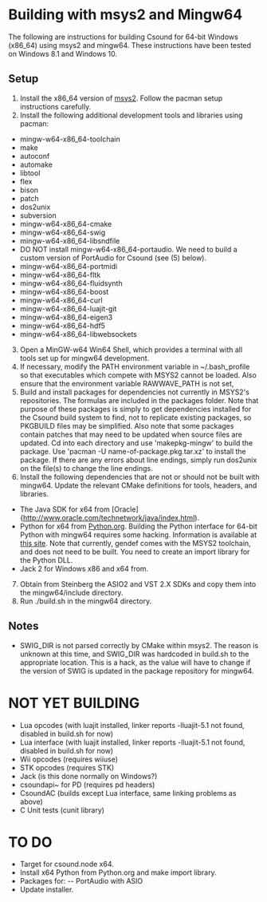 # Building with msys2 and Mingw64

The following are instructions for building Csound for 64-bit Windows (x86_64) using msys2 and mingw64. These instructions have been tested on Windows 8.1 and Windows 10.

## Setup

1. Install the x86_64 version of [msys2](http://msys2.github.io/). Follow the pacman setup instructions carefully.
2. Install the following additional development tools and libraries using pacman:
  * mingw-w64-x86_64-toolchain
  * make
  * autoconf
  * automake
  * libtool
  * flex
  * bison
  * patch
  * dos2unix
  * subversion
  * mingw-w64-x86_64-cmake
  * mingw-w64-x86_64-swig
  * mingw-w64-x86_64-libsndfile
  * DO NOT install mingw-w64-x86_64-portaudio. We need to build a custom version of PortAudio for Csound (see (5) below).
  * mingw-w64-x86_64-portmidi
  * mingw-w64-x86_64-fltk
  * mingw-w64-x86_64-fluidsynth
  * mingw-w64-x86_64-boost
  * mingw-w64-x86_64-curl
  * mingw-w64-x86_64-luajit-git
  * mingw-w64-x86_64-eigen3
  * mingw-w64-x86_64-hdf5
  * mingw-w64-x86_64-libwebsockets
3. Open a MinGW-w64 Win64 Shell, which provides a terminal with all tools set up for mingw64 development.
4. If necessary, modify the PATH environment variable in ~/.bash_profile so that executables which compete with MSYS2 cannot be loaded. Also ensure that the environment variable RAWWAVE_PATH is not set,
5. Build and install packages for dependencies not currently in MSYS2's repositories. The formulas are included in the packages folder. Note that purpose of these packages is simply to get dependencies installed for the Csound build system to find, not to replicate existing packages, so PKGBUILD files may be simplified. Also note that some packages contain patches that may need to be updated when source files are updated. Cd into each directory and use 'makepkg-mingw' to build the package. Use 'pacman -U name-of-package.pkg.tar.xz' to install the package. If there are any errors about line endings, simply run dos2unix on the file(s) to change the line endings.
6. Install the following dependencies that are not or should not be built with mingw64. Update the relevant CMake definitions for tools, headers, and libraries.
  * The Java SDK for x64 from [Oracle]{http://www.oracle.com/technetwork/java/index.html).
  * Python for x64 from [Python.org](https://www.python.org/). Building the Python interface for 64-bit Python with mingw64 requires some hacking. Information is available at [this site](http://ascend4.org/Setting_up_a_MinGW-w64_build_environment). Note that currently, gendef comes with the MSYS2 toolchain, and does not need to be built. You need to create an import library for the Python DLL.
  * Jack 2 for Windows x86 and x64 from.
7. Obtain from Steinberg the ASIO2 and VST 2.X SDKs and copy them into the mingw64/include directory.
7. Run ./build.sh in the mingw64 directory.

## Notes

* SWIG_DIR is not parsed correctly by CMake within msys2.  The reason is unknown at this time, and SWIG_DIR was hardcoded in build.sh to the appropriate location.  This is a hack, as the value will have to change if the version of SWIG is updated in the package repository for mingw64.

# NOT YET BUILDING

* Lua opcodes (with luajit installed, linker reports -lluajit-5.1 not found, disabled in build.sh for now)
* Lua interface (with luajit installed, linker reports -lluajit-5.1 not found, disabled in build.sh for now)
* Wii opcodes (requires wiiuse)
* STK opcodes (requires STK)
* Jack (is this done normally on Windows?)
* csoundapi~ for PD (requires pd headers)
* CsoundAC (builds except Lua interface, same linking problems as above)
* C Unit tests (cunit library)

# TO DO

* Target for csound.node x64.
* Install x64 Python from Python.org and make import library.
* Packages for:
  -- PortAudio with ASIO
* Update installer.
